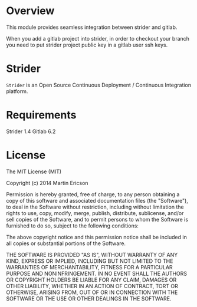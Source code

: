 Overview
=======================
This module provides seamless integration between strider and gitlab.

When you add a gitlab project into strider, in order to checkout your branch
you need to put strider project public key in a gitlab user ssh keys.

Strider
========
`Strider` is an Open Source Continuous Deployment / Continuous Integration
platform.

Requirements
============
Strider 1.4
Gitlab 6.2

License
=======
The MIT License (MIT)

Copyright (c) 2014 Martin Ericson

Permission is hereby granted, free of charge, to any person obtaining a copy
of this software and associated documentation files (the "Software"), to deal
in the Software without restriction, including without limitation the rights
to use, copy, modify, merge, publish, distribute, sublicense, and/or sell
copies of the Software, and to permit persons to whom the Software is
furnished to do so, subject to the following conditions:

The above copyright notice and this permission notice shall be included in all
copies or substantial portions of the Software.

THE SOFTWARE IS PROVIDED "AS IS", WITHOUT WARRANTY OF ANY KIND, EXPRESS OR
IMPLIED, INCLUDING BUT NOT LIMITED TO THE WARRANTIES OF MERCHANTABILITY,
FITNESS FOR A PARTICULAR PURPOSE AND NONINFRINGEMENT. IN NO EVENT SHALL THE
AUTHORS OR COPYRIGHT HOLDERS BE LIABLE FOR ANY CLAIM, DAMAGES OR OTHER
LIABILITY, WHETHER IN AN ACTION OF CONTRACT, TORT OR OTHERWISE, ARISING FROM,
OUT OF OR IN CONNECTION WITH THE SOFTWARE OR THE USE OR OTHER DEALINGS IN THE
SOFTWARE.
